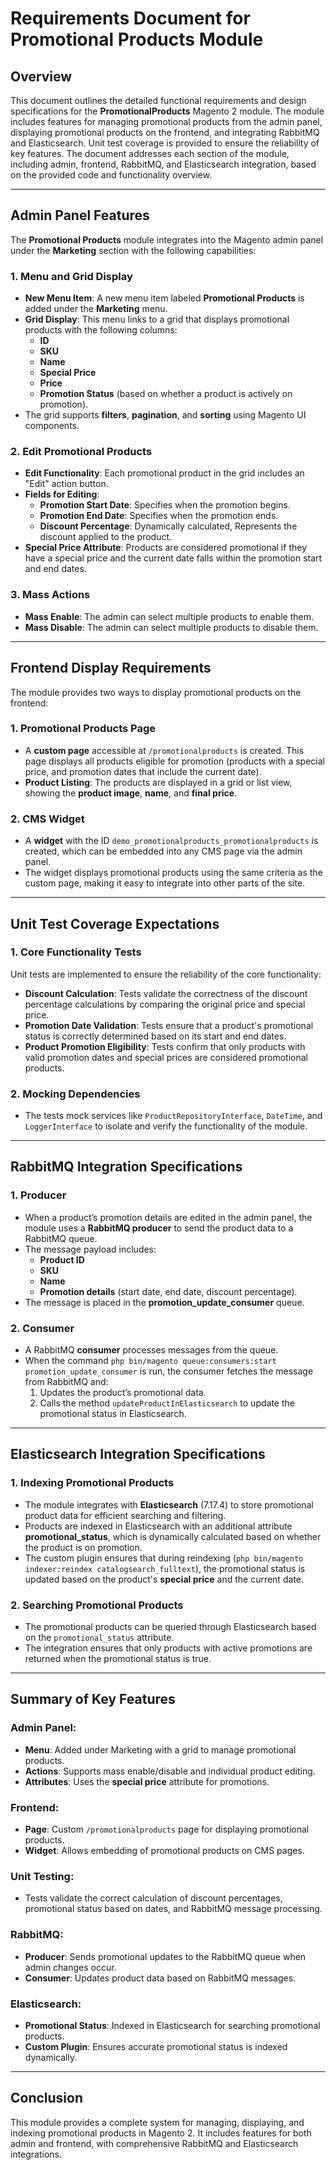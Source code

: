 
# Requirements Document for Promotional Products Module

## Overview
This document outlines the detailed functional requirements and design specifications for the **PromotionalProducts** Magento 2 module. The module includes features for managing promotional products from the admin panel, displaying promotional products on the frontend, and integrating RabbitMQ and Elasticsearch. Unit test coverage is provided to ensure the reliability of key features. The document addresses each section of the module, including admin, frontend, RabbitMQ, and Elasticsearch integration, based on the provided code and functionality overview.

---

## Admin Panel Features

The **Promotional Products** module integrates into the Magento admin panel under the **Marketing** section with the following capabilities:

### 1. Menu and Grid Display
- **New Menu Item**: A new menu item labeled **Promotional Products** is added under the **Marketing** menu.
- **Grid Display**: This menu links to a grid that displays promotional products with the following columns:
  - **ID**
  - **SKU**
  - **Name**
  - **Special Price**
  - **Price**
  - **Promotion Status** (based on whether a product is actively on promotion).
- The grid supports **filters**, **pagination**, and **sorting** using Magento UI components.

### 2. Edit Promotional Products
- **Edit Functionality**: Each promotional product in the grid includes an "Edit" action button.
- **Fields for Editing**:
  - **Promotion Start Date**: Specifies when the promotion begins.
  - **Promotion End Date**: Specifies when the promotion ends.
  - **Discount Percentage**: Dynamically calculated, Represents the discount applied to the product.
- **Special Price Attribute**: Products are considered promotional if they have a special price and the current date falls within the promotion start and end dates.

### 3. Mass Actions
- **Mass Enable**: The admin can select multiple products to enable them.
- **Mass Disable**: The admin can select multiple products to disable them.

---

## Frontend Display Requirements

The module provides two ways to display promotional products on the frontend:

### 1. Promotional Products Page
- A **custom page** accessible at `/promotionalproducts` is created. This page displays all products eligible for promotion (products with a special price, and promotion dates that include the current date).
- **Product Listing**: The products are displayed in a grid or list view, showing the **product image**, **name**, and **final price**.

### 2. CMS Widget
- A **widget** with the ID `demo_promotionalproducts_promotionalproducts` is created, which can be embedded into any CMS page via the admin panel.
- The widget displays promotional products using the same criteria as the custom page, making it easy to integrate into other parts of the site.

---

## Unit Test Coverage Expectations

### 1. Core Functionality Tests
Unit tests are implemented to ensure the reliability of the core functionality:
- **Discount Calculation**: Tests validate the correctness of the discount percentage calculations by comparing the original price and special price.
- **Promotion Date Validation**: Tests ensure that a product's promotional status is correctly determined based on its start and end dates.
- **Product Promotion Eligibility**: Tests confirm that only products with valid promotion dates and special prices are considered promotional products.

### 2. Mocking Dependencies
- The tests mock services like `ProductRepositoryInterface`, `DateTime`, and `LoggerInterface` to isolate and verify the functionality of the module.

---

## RabbitMQ Integration Specifications

### 1. Producer
- When a product’s promotion details are edited in the admin panel, the module uses a **RabbitMQ producer** to send the product data to a RabbitMQ queue.
- The message payload includes:
  - **Product ID**
  - **SKU**
  - **Name**
  - **Promotion details** (start date, end date, discount percentage).
- The message is placed in the **promotion_update_consumer** queue.

### 2. Consumer
- A RabbitMQ **consumer** processes messages from the queue.
- When the command `php bin/magento queue:consumers:start promotion_update_consumer` is run, the consumer fetches the message from RabbitMQ and:
  1. Updates the product’s promotional data.
  2. Calls the method `updateProductInElasticsearch` to update the promotional status in Elasticsearch.

---

## Elasticsearch Integration Specifications

### 1. Indexing Promotional Products
- The module integrates with **Elasticsearch** (7.17.4) to store promotional product data for efficient searching and filtering.
- Products are indexed in Elasticsearch with an additional attribute **promotional_status**, which is dynamically calculated based on whether the product is on promotion.
- The custom plugin ensures that during reindexing (`php bin/magento indexer:reindex catalogsearch_fulltext`), the promotional status is updated based on the product's **special price** and the current date.

### 2. Searching Promotional Products
- The promotional products can be queried through Elasticsearch based on the `promotional_status` attribute.
- The integration ensures that only products with active promotions are returned when the promotional status is true.

---

## Summary of Key Features

### Admin Panel:
- **Menu**: Added under Marketing with a grid to manage promotional products.
- **Actions**: Supports mass enable/disable and individual product editing.
- **Attributes**: Uses the **special price** attribute for promotions.

### Frontend:
- **Page**: Custom `/promotionalproducts` page for displaying promotional products.
- **Widget**: Allows embedding of promotional products on CMS pages.

### Unit Testing:
- Tests validate the correct calculation of discount percentages, promotional status based on dates, and RabbitMQ message processing.

### RabbitMQ:
- **Producer**: Sends promotional updates to the RabbitMQ queue when admin changes occur.
- **Consumer**: Updates product data based on RabbitMQ messages.

### Elasticsearch:
- **Promotional Status**: Indexed in Elasticsearch for searching promotional products.
- **Custom Plugin**: Ensures accurate promotional status is indexed dynamically.

---

## Conclusion

This module provides a complete system for managing, displaying, and indexing promotional products in Magento 2. It includes features for both admin and frontend, with comprehensive RabbitMQ and Elasticsearch integrations.
